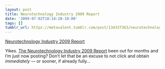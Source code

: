 ```yaml
---
layout: post
title: Neurotechnology Industry 2009 Report
date: '2009-07-02T10:14:28-10:00'
tags: []
tumblr_url: https://metavalent.tumblr.com/post/134337363/neurotechnology-industry-2009-report
---
```

[Neurotechnology Industry 2009 Report](http://metavalent.com/?p=1059)  

Yikes. [The Neurotechnology Industry 2009 Report](http://www.neuroinsights.com/marketreports/marketreport2009.html) been out for months and I’m just now posting? Don’t let that be an excuse to not click and obtain _immediately —_ or sooner, if already fully…

